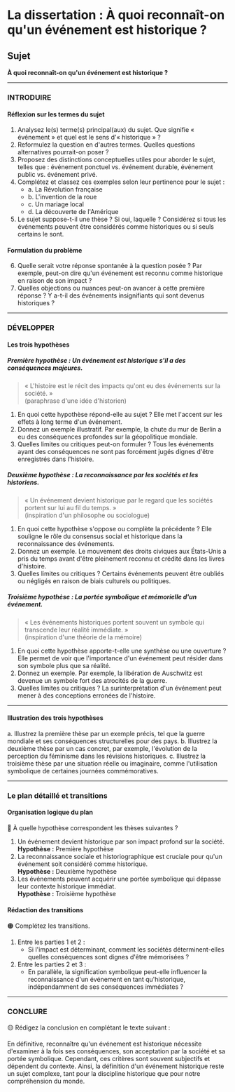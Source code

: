 # La dissertation : À quoi reconnaît-on qu'un événement est historique ?

## Sujet
**À quoi reconnaît-on qu'un événement est historique ?**

---

### INTRODUIRE

#### Réflexion sur les termes du sujet

1. Analysez le(s) terme(s) principal(aux) du sujet. Que signifie « événement » et quel est le sens d'« historique » ? 
2. Reformulez la question en d'autres termes. Quelles questions alternatives pourrait-on poser ?
3. Proposez des distinctions conceptuelles utiles pour aborder le sujet, telles que : événement ponctuel vs. événement durable, événement public vs. événement privé.
4. Complétez et classez ces exemples selon leur pertinence pour le sujet :
   - a. La Révolution française
   - b. L'invention de la roue
   - c. Un mariage local
   - d. La découverte de l'Amérique
5. Le sujet suppose-t-il une thèse ? Si oui, laquelle ? Considérez si tous les événements peuvent être considérés comme historiques ou si seuls certains le sont.

#### Formulation du problème

6. Quelle serait votre réponse spontanée à la question posée ? Par exemple, peut-on dire qu'un événement est reconnu comme historique en raison de son impact ?
7. Quelles objections ou nuances peut-on avancer à cette première réponse ? Y a-t-il des événements insignifiants qui sont devenus historiques ?

---

### DÉVELOPPER

#### Les trois hypothèses

##### Première hypothèse : Un événement est historique s'il a des conséquences majeures.

> « L'histoire est le récit des impacts qu'ont eu des événements sur la société. »  
> (paraphrase d'une idée d'historien)

1. En quoi cette hypothèse répond-elle au sujet ? Elle met l'accent sur les effets à long terme d'un événement.
2. Donnez un exemple illustratif. Par exemple, la chute du mur de Berlin a eu des conséquences profondes sur la géopolitique mondiale.
3. Quelles limites ou critiques peut-on formuler ? Tous les événements ayant des conséquences ne sont pas forcément jugés dignes d'être enregistrés dans l'histoire.

##### Deuxième hypothèse : La reconnaissance par les sociétés et les historiens.

> « Un événement devient historique par le regard que les sociétés portent sur lui au fil du temps. »  
> (inspiration d'un philosophe ou sociologue)

1. En quoi cette hypothèse s'oppose ou complète la précédente ? Elle souligne le rôle du consensus social et historique dans la reconnaissance des événements.
2. Donnez un exemple. Le mouvement des droits civiques aux États-Unis a pris du temps avant d'être pleinement reconnu et crédité dans les livres d'histoire.
3. Quelles limites ou critiques ? Certains événements peuvent être oubliés ou négligés en raison de biais culturels ou politiques.

##### Troisième hypothèse : La portée symbolique et mémorielle d'un événement.

> « Les événements historiques portent souvent un symbole qui transcende leur réalité immédiate. »  
> (inspiration d'une théorie de la mémoire)

1. En quoi cette hypothèse apporte-t-elle une synthèse ou une ouverture ? Elle permet de voir que l'importance d'un événement peut résider dans son symbole plus que sa réalité.
2. Donnez un exemple. Par exemple, la libération de Auschwitz est devenue un symbole fort des atrocités de la guerre.
3. Quelles limites ou critiques ? La surinterprétation d'un événement peut mener à des conceptions erronées de l'histoire.

---

#### Illustration des trois hypothèses

a. Illustrez la première thèse par un exemple précis, tel que la guerre mondiale et ses conséquences structurelles pour des pays.
b. Illustrez la deuxième thèse par un cas concret, par exemple, l'évolution de la perception du féminisme dans les révisions historiques.
c. Illustrez la troisième thèse par une situation réelle ou imaginaire, comme l'utilisation symbolique de certaines journées commémoratives.

---

### Le plan détaillé et transitions

#### Organisation logique du plan

🔴 À quelle hypothèse correspondent les thèses suivantes ?

1. Un événement devient historique par son impact profond sur la société.  
   **Hypothèse :** Première hypothèse
2. La reconnaissance sociale et historiographique est cruciale pour qu'un événement soit considéré comme historique.  
   **Hypothèse :** Deuxième hypothèse
3. Les événements peuvent acquérir une portée symbolique qui dépasse leur contexte historique immédiat.  
   **Hypothèse :** Troisième hypothèse

#### Rédaction des transitions

🟠 Complétez les transitions.

1. Entre les parties 1 et 2 :  
   - Si l'impact est déterminant, comment les sociétés déterminent-elles quelles conséquences sont dignes d'être mémorisées ?
2. Entre les parties 2 et 3 :  
   - En parallèle, la signification symbolique peut-elle influencer la reconnaissance d'un événement en tant qu'historique, indépendamment de ses conséquences immédiates ?

---

### CONCLURE

🟡 Rédigez la conclusion en complétant le texte suivant :

En définitive, reconnaître qu'un événement est historique nécessite d'examiner à la fois ses conséquences, son acceptation par la société et sa portée symbolique. Cependant, ces critères sont souvent subjectifs et dépendent du contexte. Ainsi, la définition d'un événement historique reste un sujet complexe, tant pour la discipline historique que pour notre compréhension du monde.